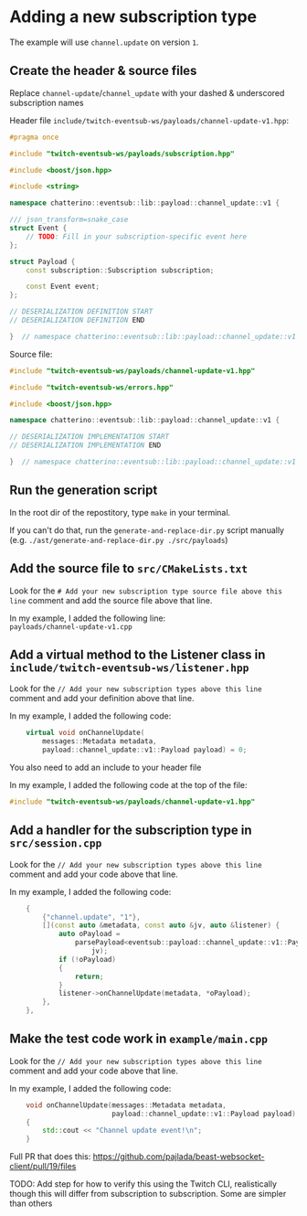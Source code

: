 # Adding a new subscription type

The example will use `channel.update` on version `1`.

## Create the header & source files

Replace `channel-update`/`channel_update` with your dashed & underscored subscription names

Header file `include/twitch-eventsub-ws/payloads/channel-update-v1.hpp`:

```c++
#pragma once

#include "twitch-eventsub-ws/payloads/subscription.hpp"

#include <boost/json.hpp>

#include <string>

namespace chatterino::eventsub::lib::payload::channel_update::v1 {

/// json_transform=snake_case
struct Event {
    // TODO: Fill in your subscription-specific event here
};

struct Payload {
    const subscription::Subscription subscription;

    const Event event;
};

// DESERIALIZATION DEFINITION START
// DESERIALIZATION DEFINITION END

}  // namespace chatterino::eventsub::lib::payload::channel_update::v1
```

Source file:

```c++
#include "twitch-eventsub-ws/payloads/channel-update-v1.hpp"

#include "twitch-eventsub-ws/errors.hpp"

#include <boost/json.hpp>

namespace chatterino::eventsub::lib::payload::channel_update::v1 {

// DESERIALIZATION IMPLEMENTATION START
// DESERIALIZATION IMPLEMENTATION END

}  // namespace chatterino::eventsub::lib::payload::channel_update::v1
```

## Run the generation script

In the root dir of the repostitory, type `make` in your terminal.

If you can't do that, run the `generate-and-replace-dir.py` script manually (e.g. `./ast/generate-and-replace-dir.py ./src/payloads`)

## Add the source file to `src/CMakeLists.txt`

Look for the `# Add your new subscription type source file above this line` comment and add the source file above that line.

In my example, I added the following line:  
`payloads/channel-update-v1.cpp`

## Add a virtual method to the Listener class in `include/twitch-eventsub-ws/listener.hpp`

Look for the `// Add your new subscription types above this line` comment and add your definition above that line.

In my example, I added the following code:

```c++
    virtual void onChannelUpdate(
        messages::Metadata metadata,
        payload::channel_update::v1::Payload payload) = 0;
```

You also need to add an include to your header file

In my example, I added the following code at the top of the file:

```c++
#include "twitch-eventsub-ws/payloads/channel-update-v1.hpp"
```

## Add a handler for the subscription type in `src/session.cpp`

Look for the `// Add your new subscription types above this line` comment and add your code above that line.

In my example, I added the following code:

```c++
    {
        {"channel.update", "1"},
        [](const auto &metadata, const auto &jv, auto &listener) {
            auto oPayload =
                parsePayload<eventsub::payload::channel_update::v1::Payload>(
                    jv);
            if (!oPayload)
            {
                return;
            }
            listener->onChannelUpdate(metadata, *oPayload);
        },
    },
```

## Make the test code work in `example/main.cpp`

Look for the `// Add your new subscription types above this line` comment and add your code above that line.

In my example, I added the following code:

```c++
    void onChannelUpdate(messages::Metadata metadata,
                         payload::channel_update::v1::Payload payload) override
    {
        std::cout << "Channel update event!\n";
    }
```

Full PR that does this: https://github.com/pajlada/beast-websocket-client/pull/19/files

TODO: Add step for how to verify this using the Twitch CLI, realistically though this will differ from subscription to subscription. Some are simpler than others
